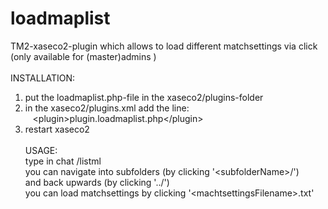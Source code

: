 loadmaplist
=================
TM2-xaseco2-plugin which allows to load different matchsettings via click (only available for (master)admins )
<br /><br />
INSTALLATION:<br />
1) put the loadmaplist.php-file in the xaseco2/plugins-folder<br />
2) in the xaseco2/plugins.xml add the line:<br />
&nbsp;&nbsp;&nbsp;&lt;plugin&gt;plugin.loadmaplist.php&lt;/plugin&gt;<br />
3) restart xaseco2
<br /><br />
USAGE:<br />
type in chat /listml<br />
you can navigate into subfolders (by clicking '&lt;subfolderName&gt;/')<br />
and back upwards (by clicking '../')<br />
you can load matchsettings by clicking '&lt;machtsettingsFilename&gt;.txt'


